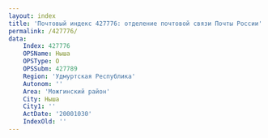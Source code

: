 ```yaml
---
layout: index
title: 'Почтовый индекс 427776: отделение почтовой связи Почты России'
permalink: /427776/
data:
    Index: 427776
    OPSName: Ныша
    OPSType: О
    OPSSubm: 427789
    Region: 'Удмуртская Республика'
    Autonom: ''
    Area: 'Можгинский район'
    City: Ныша
    City1: ''
    ActDate: '20001030'
    IndexOld: ''
---
```

